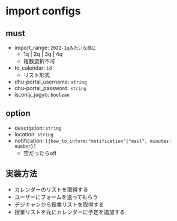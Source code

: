# import configs
## must
- import_range: `2022-1qみたいな感じ`
  - 1q | 2q | 3q | 4q
  - 複数選択不可
- to_calendar: `id`
  - リスト形式
- dhu-portal_username: `string`
- dhu-portal_password: `string`
- is_only_jugyo: `boolean`

## option
- description: `string`
- location: `string`
- notification: `[{how_to_inform:"notification"|"mail", minutes: number}]`
  - 空だったらoff

## 実装方法
- カレンダーのリストを取得する
- ユーザーにフォームを送ってもらう
- デジキャンから授業リストを取得する
- 授業リストを元にカレンダーに予定を追加する

